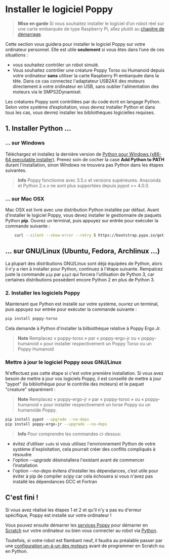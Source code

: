 # Installer le logiciel Poppy

> **Mise en garde** Si vous souhaitez installer le logiciel d’un robot réel sur une carte embarquée de type Raspberry Pi, allez plutôt au [chapitre de démarrage](burn-an-image-file.md).

Cette section vous guidera pour installer le logiciel Poppy sur votre ordinateur personnel. Elle est utile **seulement** si vous êtes dans l’une de ces situations :
* vous souhaitez contrôler un robot simulé.
* Vous souhaitez contrôler une créature Poppy Torso ou Humanoid depuis votre ordinateur **sans** utiliser la carte Raspberry Pi embarquée dans la tête. Dans ce cas connectez l'adaptateur USB2AX des moteurs directement à votre ordinateur en USB, sans oublier l'alimentation des moteurs via le SMPS2Dynamixel.

Les créatures Poppy sont contrôlées par du code écrit en langage Python. Selon votre système d’exploitation, vous devrez installer Python et dans tous les cas, vous devrez installer les bibliothèques logicielles requises. 

## 1. Installer Python ...
### ... sur Windows

Téléchargez et installez la dernière version de [Python pour Windows (x86-64 executable installer)](https://www.python.org/downloads/windows). Prenez soin de cocher la case **Add Python to PATH** durant l'installation, sinon WIndows ne trouvera pas Python dans les étapes suivantes.

> **Info** Poppy fonctionne avec 3.5.x et versions supérieures. Anaconda et Python 2.x.x ne sont plus supportées depuis pypot >= 4.0.0.

### ... sur Mac OSX

Mac OSX est livré avec une distribution Python installée par défaut. Avant d’installer le logiciel Poppy, vous devez installer le gestionnaire de paquets Python **pip**. Ouvrez un terminal, puis appuyez sur entrée pour exécuter la commande suivante :

```bash
    curl --silent --show-error --retry 5 https://bootstrap.pypa.io/get-pip.py | sudo python
```

## ... sur GNU/Linux (Ubuntu, Fedora, Archlinux ...)

La plupart des distributions GNU/Linux sont déjà équipées de Python, alors il n'y a rien à installer pour Python, continuez à l'étape suivante. Rempalcez juste la commande `pip` par `pip3` qui forcera l'utilisation de Python 3, car certaines distributions possèdent encore Python 2 en plus de Python 3.


### 2. Installer les logiciels Poppy 

Maintenant que Python est installé sur votre système, ouvrez un terminal, puis appuyez sur entrée pour exécuter la commande suivante :


```bash
pip install poppy-torso
```

Cela demande à Python d'installer la bilbiothèque relative à Poppy Ergo Jr.

> **Note** Remplacez « poppy-torso » par « poppy-ergo-jr ou « poppy-humanoid » pour installer respectivement un Poppy Torso ou un Poppy Humanoid


### Mettre à jour le logiciel Poppy sous GNU/Linux

N'effectuez pas cette étape si c'est votre première installation. Si vous avez besoin de mettre à jour vos logiciels Poppy, il est conseillé de mettre à jour "pypot" (la bibliothèque pour le contrôle des moteurs) et le paquet "creature" séparément :

> **Note** Remplacez « poppy-ergo-jr » par « poppy-torso » ou « poppy-humanoid » pour installer respectivement un torse Poppy ou un humanoïde Poppy.

```bash
pip install pypot --upgrade --no-deps
pip install poppy-ergo-jr --upgrade --no-deps
```

> **Info** Pour comprendre les commandes ci-dessus:
- évitez d’utiliser `sudo` si vous utilisez l'environnement Python de votre système d'exploitation, cela pourrait créer des conflits compliqués à résoudre
- l'option *--upgrade* désinstallera l'existant avant de commencer l’installation
- l'option *--no-deps* évitera d’installer les dépendances, c’est utile pour éviter à pip de compiler *scipy* car cela échouera si vous n'avez pas installé les dépendances GCC et Fortran

## C'est fini !

Si vous avez réalisé les étapes 1 et 2 et qu'il n'y a pas eu d'erreur spécifique, Poppy est installé sur votre ordinateur !

Vous pouvez ensuite démarrer les [services Poppy](../software-libraries/poppy-creature.md) pour démarrer en [Scratch](../programming/scratch.html) sur votre ordinateur ou bien vous connecter au robot via [Python](../getting-started/program-the-robot.md).

Toutefois, si votre robot est flambant neuf, il faudra au préalable passer par une [configuration un-à-un des moteurs](../../en/assembly-guides/poppy-torso/addressing_dynamixel.html) avant de programmer en Scratch ou en Python.

